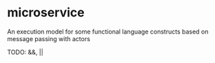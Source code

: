 # microservice
An execution model for some functional language constructs based on message passing with actors

TODO: &&, ||
